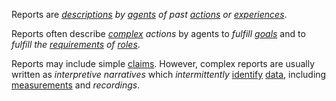Reports are *[descriptions](https://github.com/gcassel/Modular-Organization-Terminology/blob/master/terms/description.md) by [agents](https://github.com/gcassel/Modular-Organization-Terminology/blob/master/terms/agent.md) of past [actions](https://github.com/gcassel/Modular-Organization-Terminology/blob/master/terms/action.md) or [experiences](https://github.com/gcassel/Modular-Organization-Terminology/blob/master/terms/experience.md)*.  

Reports often describe *[complex](https://github.com/gcassel/Modular-Organization-Terminology/blob/master/terms/complex.md) actions* by agents to *fulfill [goals](https://github.com/gcassel/Modular-Organization-Terminology/blob/master/terms/goal.md)* and to *fulfill the [requirements](https://github.com/gcassel/Modular-Organization-Terminology/blob/master/terms/require.md) of [roles](https://github.com/gcassel/Modular-Organization-Terminology/blob/master/terms/role.md)*.  
 
Reports may include simple [claims](https://github.com/gcassel/Modular-Organization-Terminology/blob/master/terms/claim.md).  However, complex reports are usually written as *interpretive narratives* which *intermittently* [identify](https://github.com/gcassel/Modular-Organization-Terminology/blob/master/terms/identify.md) [data](https://github.com/gcassel/Modular-Organization-Terminology/blob/master/terms/data.md), including [measurements](https://github.com/gcassel/Modular-Organization-Terminology/blob/master/terms/measure.md) and *recordings*. 
